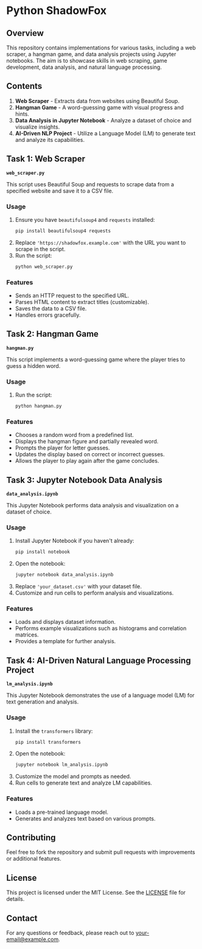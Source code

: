 
# Python ShadowFox

## Overview

This repository contains implementations for various tasks, including a web scraper, a hangman game, and data analysis projects using Jupyter notebooks. The aim is to showcase skills in web scraping, game development, data analysis, and natural language processing.

## Contents

1. **Web Scraper** - Extracts data from websites using Beautiful Soup.
2. **Hangman Game** - A word-guessing game with visual progress and hints.
3. **Data Analysis in Jupyter Notebook** - Analyze a dataset of choice and visualize insights.
4. **AI-Driven NLP Project** - Utilize a Language Model (LM) to generate text and analyze its capabilities.

## Task 1: Web Scraper

**`web_scraper.py`**

This script uses Beautiful Soup and requests to scrape data from a specified website and save it to a CSV file.

### Usage

1. Ensure you have `beautifulsoup4` and `requests` installed:
   ```bash
   pip install beautifulsoup4 requests
   ```
2. Replace `'https://shadowfox.example.com'` with the URL you want to scrape in the script.
3. Run the script:
   ```bash
   python web_scraper.py
   ```

### Features

- Sends an HTTP request to the specified URL.
- Parses HTML content to extract titles (customizable).
- Saves the data to a CSV file.
- Handles errors gracefully.

## Task 2: Hangman Game

**`hangman.py`**

This script implements a word-guessing game where the player tries to guess a hidden word.

### Usage

1. Run the script:
   ```bash
   python hangman.py
   ```

### Features

- Chooses a random word from a predefined list.
- Displays the hangman figure and partially revealed word.
- Prompts the player for letter guesses.
- Updates the display based on correct or incorrect guesses.
- Allows the player to play again after the game concludes.

## Task 3: Jupyter Notebook Data Analysis

**`data_analysis.ipynb`**

This Jupyter Notebook performs data analysis and visualization on a dataset of choice.

### Usage

1. Install Jupyter Notebook if you haven't already:
   ```bash
   pip install notebook
   ```
2. Open the notebook:
   ```bash
   jupyter notebook data_analysis.ipynb
   ```
3. Replace `'your_dataset.csv'` with your dataset file.
4. Customize and run cells to perform analysis and visualizations.

### Features

- Loads and displays dataset information.
- Performs example visualizations such as histograms and correlation matrices.
- Provides a template for further analysis.

## Task 4: AI-Driven Natural Language Processing Project

**`lm_analysis.ipynb`**

This Jupyter Notebook demonstrates the use of a language model (LM) for text generation and analysis.

### Usage

1. Install the `transformers` library:
   ```bash
   pip install transformers
   ```
2. Open the notebook:
   ```bash
   jupyter notebook lm_analysis.ipynb
   ```
3. Customize the model and prompts as needed.
4. Run cells to generate text and analyze LM capabilities.

### Features

- Loads a pre-trained language model.
- Generates and analyzes text based on various prompts.

## Contributing

Feel free to fork the repository and submit pull requests with improvements or additional features.

## License

This project is licensed under the MIT License. See the [LICENSE](LICENSE) file for details.

## Contact

For any questions or feedback, please reach out to [your-email@example.com](mailto:your-email@example.com).
